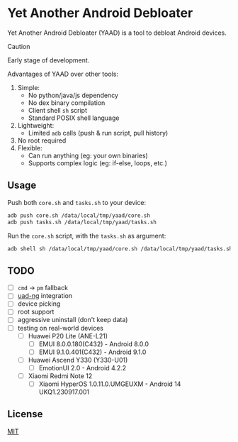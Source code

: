 # Yet Another Android Debloater

Yet Another Android Debloater (YAAD) is a tool to debloat Android devices.

> [!CAUTION]
> Early stage of development.

Advantages of YAAD over other tools:

1. Simple:
    - No python/java/js dependency
    - No dex binary compilation
    - Client shell `sh` script
    - Standard POSIX shell language
2. Lightweight:
    - Limited `adb` calls (push & run script, pull history)
3. No root required
4. Flexible:
    - Can run anything (eg: your own binaries)
    - Supports complex logic (eg: if-else, loops, etc.)

## Usage

Push both `core.sh` and `tasks.sh` to your device:

```bash
adb push core.sh /data/local/tmp/yaad/core.sh
adb push tasks.sh /data/local/tmp/yaad/tasks.sh
```

Run the `core.sh` script, with the `tasks.sh` as argument:

```bash
adb shell sh /data/local/tmp/yaad/core.sh /data/local/tmp/yaad/tasks.sh
```

## TODO

- [ ] `cmd` -> `pm` fallback
- [ ] [uad-ng](https://github.com/Universal-Debloater-Alliance/universal-android-debloater-next-generation) integration
- [ ] device picking
- [ ] root support
- [ ] aggressive uninstall (don't keep data)
- [ ] testing on real-world devices
    - [ ] Huawei P20 Lite (ANE-L21)
        - [ ] EMUI 8.0.0.180(C432) - Android 8.0.0
        - [ ] EMUI 9.1.0.401(C432) - Android 9.1.0
    - [ ] Huawei Ascend Y330 (Y330-U01)
        - [ ] EmotionUI 2.0 - Android 4.2.2
    - [ ] Xiaomi Redmi Note 12
        - [ ] Xiaomi HyperOS 1.0.11.0.UMGEUXM - Android 14 UKQ1.230917.001

## License

[MIT](LICENSE)
